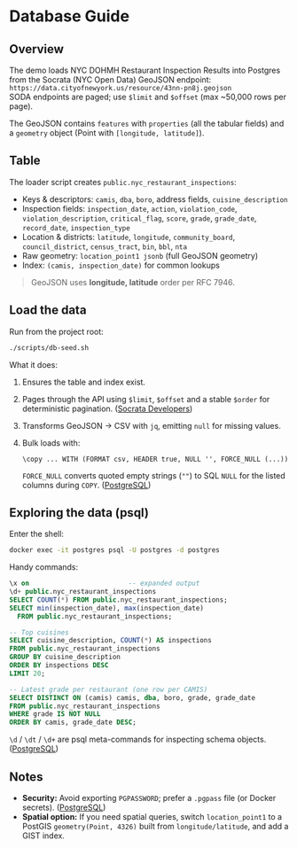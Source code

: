 # Database Guide

## Overview
The demo loads NYC DOHMH Restaurant Inspection Results into Postgres from the Socrata (NYC Open Data) GeoJSON endpoint:  
`https://data.cityofnewyork.us/resource/43nn-pn8j.geojson`  
SODA endpoints are paged; use `$limit` and `$offset` (max ~50,000 rows per page).

The GeoJSON contains `features` with `properties` (all the tabular fields) and a `geometry` object (Point with `[longitude, latitude]`).

## Table
The loader script creates `public.nyc_restaurant_inspections`:

- Keys & descriptors: `camis`, `dba`, `boro`, address fields, `cuisine_description`
- Inspection fields: `inspection_date`, `action`, `violation_code`, `violation_description`, `critical_flag`, `score`, `grade`, `grade_date`, `record_date`, `inspection_type`
- Location & districts: `latitude`, `longitude`, `community_board`, `council_district`, `census_tract`, `bin`, `bbl`, `nta`
- Raw geometry: `location_point1 jsonb` (full GeoJSON geometry)
- Index: `(camis, inspection_date)` for common lookups

> GeoJSON uses **longitude, latitude** order per RFC 7946.

## Load the data
Run from the project root:
```bash
./scripts/db-seed.sh
````

What it does:

1. Ensures the table and index exist.
2. Pages through the API using `$limit`, `$offset` and a stable `$order` for deterministic pagination. ([Socrata Developers][2])
3. Transforms GeoJSON → CSV with `jq`, emitting `null` for missing values.
4. Bulk loads with:

   ```
   \copy ... WITH (FORMAT csv, HEADER true, NULL '', FORCE_NULL (...))
   ```

   `FORCE_NULL` converts quoted empty strings (`""`) to SQL `NULL` for the listed columns during `COPY`. ([PostgreSQL][3])

## Exploring the data (psql)

Enter the shell:

```bash
docker exec -it postgres psql -U postgres -d postgres
```

Handy commands:

```sql
\x on                         -- expanded output
\d+ public.nyc_restaurant_inspections
SELECT COUNT(*) FROM public.nyc_restaurant_inspections;
SELECT min(inspection_date), max(inspection_date)
  FROM public.nyc_restaurant_inspections;

-- Top cuisines
SELECT cuisine_description, COUNT(*) AS inspections
FROM public.nyc_restaurant_inspections
GROUP BY cuisine_description
ORDER BY inspections DESC
LIMIT 20;

-- Latest grade per restaurant (one row per CAMIS)
SELECT DISTINCT ON (camis) camis, dba, boro, grade, grade_date
FROM public.nyc_restaurant_inspections
WHERE grade IS NOT NULL
ORDER BY camis, grade_date DESC;
```

`\d` / `\dt` / `\d+` are psql meta-commands for inspecting schema objects. ([PostgreSQL][1])

## Notes

* **Security:** Avoid exporting `PGPASSWORD`; prefer a `.pgpass` file (or Docker secrets). ([PostgreSQL][4])
* **Spatial option:** If you need spatial queries, switch `location_point1` to a PostGIS `geometry(Point, 4326)` built from `longitude/latitude`, and add a GIST index.

[1]: https://www.postgresql.org/docs/current/app-psql.html?utm_source=chatgpt.com "PostgreSQL: Documentation: 18: psql"
[2]: https://dev.socrata.com/docs/queries/limit.html?utm_source=chatgpt.com "The LIMIT Clause - Socrata - Data & Insights"
[3]: https://www.postgresql.org/docs/current/sql-copy.html?utm_source=chatgpt.com "Documentation: 18: COPY"
[4]: https://www.postgresql.org/docs/current/libpq-envars.html?utm_source=chatgpt.com "Documentation: 18: 32.15. Environment Variables"
